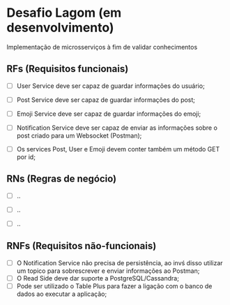 # Desafio Lagom (em desenvolvimento)
Implementação de microsserviços à fim de validar conhecimentos

## RFs (Requisitos funcionais)

- [ ] User Service deve ser capaz de guardar informações do usuário;
- [ ] Post Service deve ser capaz de guardar informações do post;
- [ ] Emoji Service deve ser capaz de guardar informações do emoji;
- [ ] Notification Service deve ser capaz de enviar as informações sobre o post 
      criado para um Websocket (Postman);
- [ ] Os services Post, User e Emoji devem conter também um método GET por id;


## RNs (Regras de negócio)

- [ ] ..
- [ ] ..
- [ ] ..



## RNFs (Requisitos não-funcionais)

- [ ] O Notification Service não precisa de persistência, ao invś disso utilizar um 
      topico para sobrescrever e enviar informações ao Postman;
- [ ] O Read Side deve dar suporte a PostgreSQL/Cassandra;
- [ ] Pode ser utilizado o Table Plus para fazer a ligação com o banco de dados ao 
      executar a aplicação;
